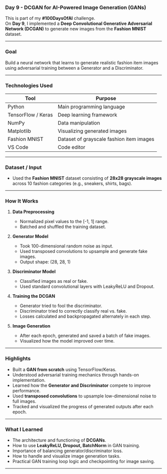 
### **Day 9 - DCGAN for AI-Powered Image Generation (GANs)**  
This is part of my **#100DaysOfAI** challenge.  
On **Day 9**, I implemented a **Deep Convolutional Generative Adversarial Network (DCGAN)** to generate new images from the **Fashion MNIST** dataset.

---

### **Goal**  
Build a neural network that learns to generate realistic fashion item images using adversarial training between a Generator and a Discriminator.

---

### **Technologies Used**

| Tool             | Purpose                                            |
|------------------|----------------------------------------------------|
| Python           | Main programming language                          |
| TensorFlow / Keras | Deep learning framework                          |
| NumPy            | Data manipulation                                  |
| Matplotlib       | Visualizing generated images                       |
| Fashion MNIST    | Dataset of grayscale fashion item images           |
| VS Code          | Code editor                                        |

---

### **Dataset / Input**  
- Used the **Fashion MNIST** dataset consisting of **28x28 grayscale images** across 10 fashion categories (e.g., sneakers, shirts, bags).

---

### **How It Works**

1. **Data Preprocessing**
   - Normalized pixel values to the [-1, 1] range.
   - Batched and shuffled the training dataset.

2. **Generator Model**
   - Took 100-dimensional random noise as input.
   - Used transposed convolutions to upsample and generate fake images.
   - Output shape: (28, 28, 1)

3. **Discriminator Model**
   - Classified images as real or fake.
   - Used standard convolutional layers with LeakyReLU and Dropout.

4. **Training the DCGAN**
   - Generator tried to fool the discriminator.
   - Discriminator tried to correctly classify real vs. fake.
   - Losses calculated and backpropagated alternately in each step.

5. **Image Generation**
   - After each epoch, generated and saved a batch of fake images.
   - Visualized how the model improved over time.

---

### **Highlights**

- Built a **GAN from scratch** using TensorFlow/Keras.
- Understood adversarial training mechanics through hands-on implementation.
- Learned how the **Generator and Discriminator** compete to improve performance.
- Used **transposed convolutions** to upsample low-dimensional noise to full images.
- Tracked and visualized the progress of generated outputs after each epoch.

---

### **What I Learned**

- The architecture and functioning of **DCGANs**.
- How to use **LeakyReLU, Dropout, BatchNorm** in GAN training.
- Importance of balancing generator/discriminator loss.
- How to handle and visualize image generation tasks.
- Practical GAN training loop logic and checkpointing for image saving.

---

